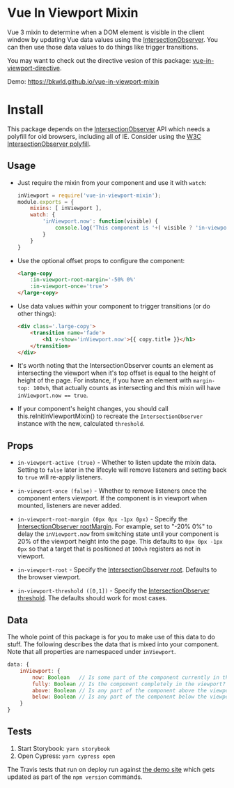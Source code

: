 # Vue In Viewport Mixin

Vue 3 mixin to determine when a DOM element is visible in the client window by updating Vue data values using the [IntersectionObserver](https://developer.mozilla.org/en-US/docs/Web/API/IntersectionObserver).  You can then use those data values to do things like trigger transitions.

You may want to check out the directive vesion of this package: [vue-in-viewport-directive](https://github.com/BKWLD/vue-in-viewport-directive).

Demo: https://bkwld.github.io/vue-in-viewport-mixin

# Install

This package depends on the [IntersectionObserver](https://developer.mozilla.org/en-US/docs/Web/API/IntersectionObserver) API which needs a polyfill for old browsers, including all of IE.  Consider using the [W3C IntersectionObserver polyfill](https://github.com/w3c/IntersectionObserver/tree/master/polyfill).


## Usage

* Just require the mixin from your component and use it with `watch`:
	```js
	inViewport = require('vue-in-viewport-mixin');
	module.exports = {
		mixins: [ inViewport ],
		watch: {
			'inViewport.now': function(visible) {
				console.log('This component is '+( visible ? 'in-viewport' : 'hidden'));
			}
		}
	}
	```

* Use the optional offset props to configure the component:
	```html
	<large-copy
		:in-viewport-root-margin='-50% 0%'
		:in-viewport-once='true'>
	</large-copy>
	```

* Use data values _within_ your component to trigger transitions (or do other things):
	```html
	<div class='.large-copy'>
		<transition name='fade'>
			<h1 v-show='inViewport.now'>{{ copy.title }}</h1>
		</transition>
	</div>
	```

* It's worth noting that the IntersectionObserver counts an element as intersecting the viewport when it's top offset is equal to the height of height of the page.  For instance, if you have an element with `margin-top: 100vh`, that actually counts as intersecting and this mixin will have `inViewport.now == true`.

* If your component's height changes, you should call this.reInitInViewportMixin() to recreate the `IntersectionObserver` instance with the new, calculated `threshold`.

## Props

- `in-viewport-active (true)` - Whether to listen update the mixin data.  Setting to `false` later in the lifecyle will remove listeners and setting back to `true` will re-apply listeners.

- `in-viewport-once (false)` - Whether to remove listeners once the component enters viewport.  If the component is in viewport when mounted, listeners are never added.

- `in-viewport-root-margin (0px 0px -1px 0px)` - Specify the [IntersectionObserver rootMargin](https://developer.mozilla.org/en-US/docs/Web/API/IntersectionObserver/IntersectionObserver#Parameters).  For example, set to "-20% 0%" to delay the `inViewport.now` from switching state until your component is 20% of the viewport height into the page. This defaults to `0px 0px -1px 0px` so that a target that is positioned at `100vh` registers as not in viewport.

- `in-viewport-root` - Specify the [IntersectionObserver root](https://developer.mozilla.org/en-US/docs/Web/API/IntersectionObserver/IntersectionObserver#Parameters).  Defaults to the browser viewport.

- `in-viewport-threshold ([0,1])` - Specify the [IntersectionObserver threshold](https://developer.mozilla.org/en-US/docs/Web/API/IntersectionObserver/IntersectionObserver#Parameters).  The defaults should work for most cases.

## Data

The whole point of this package is for you to make use of this data to do stuff. The following describes the data that is mixed into your component.  Note that all properties are namespaced under `inViewport`.

```js
data: {
	inViewport: {
		now: Boolean   // Is some part of the component currently in the viewport?
		fully: Boolean // Is the component completely in the viewport?
		above: Boolean // Is any part of the component above the viewport?
		below: Boolean // Is any part of the component below the viewport?
	}
}
```

## Tests

1. Start Storybook: `yarn storybook`
2. Open Cypress: `yarn cypress open`

The Travis tests that run on deploy run against [the demo site](https://bkwld.github.io/vue-in-viewport-mixin) which gets updated as part of the `npm version` commands.
